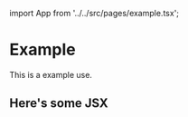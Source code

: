 

import App from '../../src/pages/example.tsx';

# Example

This is a example use.

## Here's some JSX

<App />
